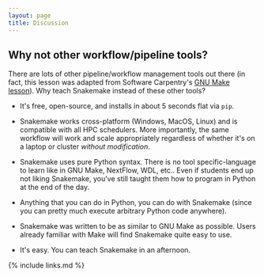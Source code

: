 ```yaml
---
layout: page
title: Discussion
---
```


## Why not other workflow/pipeline tools?

There are lots of other pipeline/workflow management tools out there
(in fact, this lesson was adapted from Software Carpentry's [GNU Make lesson](http://swcarpentry.github.io/make-novice/)).
Why teach Snakemake instead of these other tools?

* It's free, open-source, and installs in about 5 seconds flat via `pip`.

* Snakemake works cross-platform (Windows, MacOS, Linux) and is compatible with all HPC schedulers. More importantly, the same workflow will work and scale appropriately regardless of whether it's on a laptop or cluster *without modification*.

* Snakemake uses pure Python syntax. There is no tool specific-language to learn like in GNU Make, NextFlow, WDL, etc.. Even if students end up not liking Snakemake, you've still taught them how to program in Python at the end of the day.

* Anything that you can do in Python, you can do with Snakemake (since you can pretty much execute arbitrary Python code anywhere).

* Snakemake was written to be as similar to GNU Make as possible. Users already familiar with Make will find Snakemake quite easy to use.

* It's easy. You can teach Snakemake in an afternoon.

{% include links.md %}
